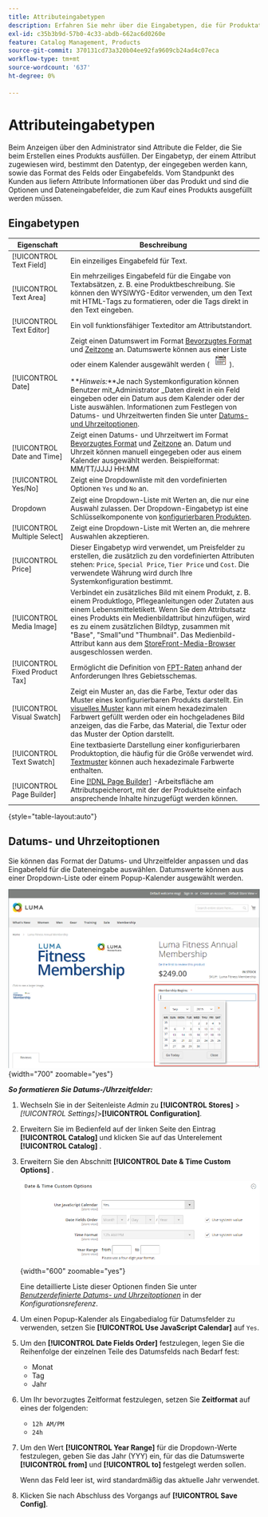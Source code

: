 ```yaml
---
title: Attributeingabetypen
description: Erfahren Sie mehr über die Eingabetypen, die für Produktattribute verfügbar sind und die den Datentyp, der eingegeben werden kann, sowie das Format des Felds oder Eingabedialogik bestimmen.
exl-id: c35b3b9d-57b0-4c33-abdb-662ac6d0260e
feature: Catalog Management, Products
source-git-commit: 370131cd73a320b04ee92fa9609cb24ad4c07eca
workflow-type: tm+mt
source-wordcount: '637'
ht-degree: 0%

---
```


# Attributeingabetypen

Beim Anzeigen über den Administrator sind Attribute die Felder, die Sie beim Erstellen eines Produkts ausfüllen. Der Eingabetyp, der einem Attribut zugewiesen wird, bestimmt den Datentyp, der eingegeben werden kann, sowie das Format des Felds oder Eingabefelds. Vom Standpunkt des Kunden aus liefern Attribute Informationen über das Produkt und sind die Optionen und Dateneingabefelder, die zum Kauf eines Produkts ausgefüllt werden müssen.

## Eingabetypen

| Eigenschaft | Beschreibung |
|--- |--- |
| [!UICONTROL Text Field] | Ein einzeiliges Eingabefeld für Text. |
| [!UICONTROL Text Area] | Ein mehrzeiliges Eingabefeld für die Eingabe von Textabsätzen, z. B. eine Produktbeschreibung. Sie können den WYSIWYG-Editor verwenden, um den Text mit HTML-Tags zu formatieren, oder die Tags direkt in den Text eingeben. |
| [!UICONTROL Text Editor] | Ein voll funktionsfähiger Texteditor am Attributstandort. |
| [!UICONTROL Date] | Zeigt einen Datumswert im Format [Bevorzugtes Format](#date-and-time-options) und [Zeitzone](../getting-started/store-details.md#locale-options) an. Datumswerte können aus einer Liste oder einem Kalender ausgewählt werden ( ![Kalendersymbol](../assets/icon-calendar.png) ). <br/><br/>**_Hinweis:_**Je nach Systemkonfiguration können Benutzer mit_Administrator _Daten direkt in ein Feld eingeben oder ein Datum aus dem Kalender oder der Liste auswählen. Informationen zum Festlegen von Datums- und Uhrzeitwerten finden Sie unter [Datums- und Uhrzeitoptionen](#date-and-time-options). |
| [!UICONTROL Date and Time] | Zeigt einen Datums- und Uhrzeitwert im Format [Bevorzugtes Format](#date-and-time-options) und [Zeitzone](../getting-started/store-details.md#locale-options) an. Datum und Uhrzeit können manuell eingegeben oder aus einem Kalender ausgewählt werden. Beispielformat: MM/TT/JJJJ HH:MM |
| [!UICONTROL Yes/No] | Zeigt eine Dropdownliste mit den vordefinierten Optionen `Yes` und `No` an. |
| Dropdown | Zeigt eine Dropdown-Liste mit Werten an, die nur eine Auswahl zulassen. Der Dropdown-Eingabetyp ist eine Schlüsselkomponente von [konfigurierbaren Produkten](../catalog/product-create-configurable.md). |
| [!UICONTROL Multiple Select] | Zeigt eine Dropdown-Liste mit Werten an, die mehrere Auswahlen akzeptieren. |
| [!UICONTROL Price] | Dieser Eingabetyp wird verwendet, um Preisfelder zu erstellen, die zusätzlich zu den vordefinierten Attributen stehen: `Price`, `Special Price`, `Tier Price` und `Cost`. Die verwendete Währung wird durch Ihre Systemkonfiguration bestimmt. |
| [!UICONTROL Media Image] | Verbindet ein zusätzliches Bild mit einem Produkt, z. B. einem Produktlogo, Pflegeanleitungen oder Zutaten aus einem Lebensmitteletikett. Wenn Sie dem Attributsatz eines Produkts ein Medienbildattribut hinzufügen, wird es zu einem zusätzlichen Bildtyp, zusammen mit &quot;Base&quot;, &quot;Small&quot;und &quot;Thumbnail&quot;. Das Medienbild-Attribut kann aus dem [StoreFront-Media-Browser](catalog-images-video.md#storefront-media-browser) ausgeschlossen werden. |
| [!UICONTROL Fixed Product Tax] | Ermöglicht die Definition von [FPT-Raten](../stores-purchase/fixed-product-tax.md) anhand der Anforderungen Ihres Gebietsschemas. |
| [!UICONTROL Visual Swatch] | Zeigt ein Muster an, das die Farbe, Textur oder das Muster eines konfigurierbaren Produkts darstellt. Ein [visuelles Muster](swatches.md) kann mit einem hexadezimalen Farbwert gefüllt werden oder ein hochgeladenes Bild anzeigen, das die Farbe, das Material, die Textur oder das Muster der Option darstellt. |
| [!UICONTROL Text Swatch] | Eine textbasierte Darstellung einer konfigurierbaren Produktoption, die häufig für die Größe verwendet wird. [Textmuster](swatches.md) können auch hexadezimale Farbwerte enthalten. |
| [!UICONTROL Page Builder] | Eine [[!DNL Page Builder]](../page-builder/workspace.md) -Arbeitsfläche am Attributspeicherort, mit der der Produktseite einfach ansprechende Inhalte hinzugefügt werden können. |

{style="table-layout:auto"}

## Datums- und Uhrzeitoptionen

Sie können das Format der Datums- und Uhrzeitfelder anpassen und das Eingabefeld für die Dateneingabe auswählen. Datumswerte können aus einer Dropdown-Liste oder einem Popup-Kalender ausgewählt werden.

![Beispiel - Popup-Kalender für Storefront](./assets/storefront-popup-calendar.png){width="700" zoomable="yes"}

**_So formatieren Sie Datums-/Uhrzeitfelder:_**

1. Wechseln Sie in der Seitenleiste _Admin_ zu **[!UICONTROL Stores]** > _[!UICONTROL Settings]_>**[!UICONTROL Configuration]**.

1. Erweitern Sie im Bedienfeld auf der linken Seite den Eintrag **[!UICONTROL Catalog]** und klicken Sie auf das Unterelement **[!UICONTROL Catalog]** .

1. Erweitern Sie den Abschnitt **[!UICONTROL Date & Time Custom Options]** .

   ![Katalogkonfiguration - Datums- und Uhrzeitoptionen](../configuration-reference/catalog/assets/catalog-date-time-custom-options.png){width="600" zoomable="yes"}

   Eine detaillierte Liste dieser Optionen finden Sie unter [_Benutzerdefinierte Datums- und Uhrzeitoptionen_](../configuration-reference/catalog/catalog.md) in der _Konfigurationsreferenz_.

1. Um einen Popup-Kalender als Eingabedialog für Datumsfelder zu verwenden, setzen Sie **[!UICONTROL Use JavaScript Calendar]** auf `Yes`.

1. Um den **[!UICONTROL Date Fields Order]** festzulegen, legen Sie die Reihenfolge der einzelnen Teile des Datumsfelds nach Bedarf fest:

   - Monat
   - Tag
   - Jahr

1. Um Ihr bevorzugtes Zeitformat festzulegen, setzen Sie **Zeitformat** auf eines der folgenden:

   - `12h AM/PM`
   - `24h`

1. Um den Wert **[!UICONTROL Year Range]** für die Dropdown-Werte festzulegen, geben Sie das Jahr (YYY) ein, für das die Datumswerte **[!UICONTROL from]** und **[!UICONTROL to]** festgelegt werden sollen.

   Wenn das Feld leer ist, wird standardmäßig das aktuelle Jahr verwendet.

1. Klicken Sie nach Abschluss des Vorgangs auf **[!UICONTROL Save Config]**.
